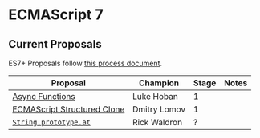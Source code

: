 # ECMAScript 7

## Current Proposals

ES7+ Proposals follow [this process document](https://docs.google.com/document/d/1QbEE0BsO4lvl7NFTn5WXWeiEIBfaVUF7Dk0hpPpPDzU).

| Proposal                                                                                             | Champion      | Stage | Notes
|------------------------------------------------------------------------------------------------------|---------------|-------|------
| [Async Functions](https://github.com/lukehoban/ecmascript-asyncawait)                                | Luke Hoban    | 1     |
| [ECMAScript Structured Clone](https://github.com/dslomov-chromium/ecmascript-structured-clone)       | Dmitry Lomov  | 1     |
| [`String.prototype.at`](https://github.com/mathiasbynens/String.prototype.at)                        | Rick Waldron  | ?     |
